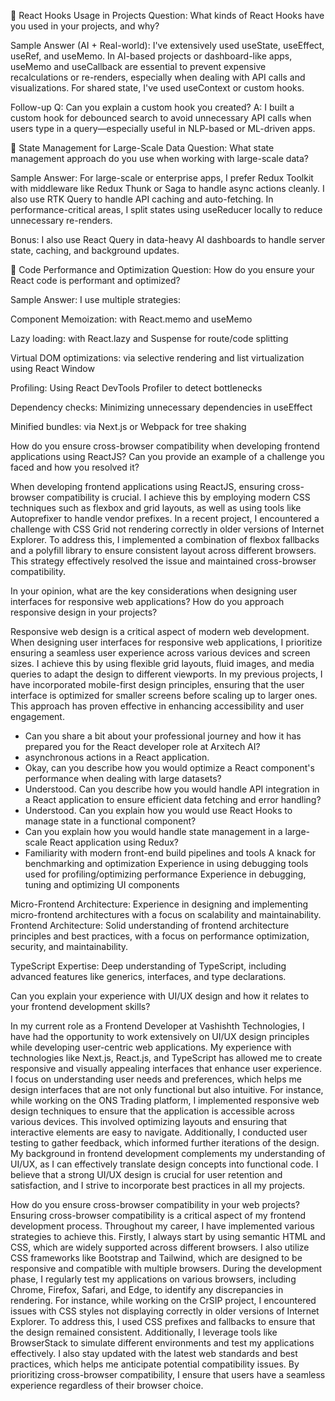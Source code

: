🔹 React Hooks Usage in Projects
Question:
What kinds of React Hooks have you used in your projects, and why?

Sample Answer (AI + Real-world):
I've extensively used useState, useEffect, useRef, and useMemo. In AI-based projects or dashboard-like apps, useMemo and useCallback are essential to prevent expensive recalculations or re-renders, especially when dealing with API calls and visualizations. For shared state, I've used useContext or custom hooks.

Follow-up Q: Can you explain a custom hook you created?
A: I built a custom hook for debounced search to avoid unnecessary API calls when users type in a query—especially useful in NLP-based or ML-driven apps.

🔹 State Management for Large-Scale Data
Question:
What state management approach do you use when working with large-scale data?

Sample Answer:
For large-scale or enterprise apps, I prefer Redux Toolkit with middleware like Redux Thunk or Saga to handle async actions cleanly. I also use RTK Query to handle API caching and auto-fetching. In performance-critical areas, I split states using useReducer locally to reduce unnecessary re-renders.

Bonus: I also use React Query in data-heavy AI dashboards to handle server state, caching, and background updates.

🔹 Code Performance and Optimization
Question:
How do you ensure your React code is performant and optimized?

Sample Answer:
I use multiple strategies:

Component Memoization: with React.memo and useMemo

Lazy loading: with React.lazy and Suspense for route/code splitting

Virtual DOM optimizations: via selective rendering and list virtualization using React Window

Profiling: Using React DevTools Profiler to detect bottlenecks

Dependency checks: Minimizing unnecessary dependencies in useEffect

Minified bundles: via Next.js or Webpack for tree shaking

How do you ensure cross-browser compatibility when developing frontend applications using ReactJS? Can you provide an example of a challenge you faced and how you resolved it?

When developing frontend applications using ReactJS, ensuring cross-browser compatibility is crucial. I achieve this by employing modern CSS techniques such as flexbox and grid layouts, as well as using tools like Autoprefixer to handle vendor prefixes. In a recent project, I encountered a challenge with CSS Grid not rendering correctly in older versions of Internet Explorer. To address this, I implemented a combination of flexbox fallbacks and a polyfill library to ensure consistent layout across different browsers. This strategy effectively resolved the issue and maintained cross-browser compatibility.

In your opinion, what are the key considerations when designing user interfaces for responsive web applications? How do you approach responsive design in your projects?

Responsive web design is a critical aspect of modern web development. When designing user interfaces for responsive web applications, I prioritize ensuring a seamless user experience across various devices and screen sizes. I achieve this by using flexible grid layouts, fluid images, and media queries to adapt the design to different viewports. In my previous projects, I have incorporated mobile-first design principles, ensuring that the user interface is optimized for smaller screens before scaling up to larger ones. This approach has proven effective in enhancing accessibility and user engagement.



- Can you share a bit about your professional journey and how it has prepared you for the React developer role at Arxitech AI?
- asynchronous actions in a React application.
- Okay, can you describe how you would optimize a React component's performance when dealing with large datasets?
- Understood. Can you describe how you would handle API integration in a React application to ensure efficient data fetching and error handling?
- Understood. Can you explain how you would use React Hooks to manage state in a functional component?
- Can you explain how you would handle state management in a large-scale React application using Redux?
- Familiarity with modern front-end build pipelines and tools
 A knack for benchmarking and optimization
  Experience in using debugging tools used for profiling/optimizing performance
 Experience in debugging, tuning and optimizing UI components

Micro-Frontend Architecture: Experience in designing and implementing micro-frontend architectures with a focus on scalability and maintainability.
Frontend Architecture: Solid understanding of frontend architecture principles and best practices, with a focus on performance optimization, security, and maintainability.

TypeScript Expertise: Deep understanding of TypeScript, including advanced features like generics, interfaces, and type declarations.

Can you explain your experience with UI/UX design and how it relates to your frontend development skills?

In my current role as a Frontend Developer at Vashishth Technologies, I have had the opportunity to work extensively on UI/UX design principles while developing user-centric web applications. My experience with technologies like Next.js, React.js, and TypeScript has allowed me to create responsive and visually appealing interfaces that enhance user experience. I focus on understanding user needs and preferences, which helps me design interfaces that are not only functional but also intuitive. For instance, while working on the ONS Trading platform, I implemented responsive web design techniques to ensure that the application is accessible across various devices. This involved optimizing layouts and ensuring that interactive elements are easy to navigate. Additionally, I conducted user testing to gather feedback, which informed further iterations of the design. My background in frontend development complements my understanding of UI/UX, as I can effectively translate design concepts into functional code. I believe that a strong UI/UX design is crucial for user retention and satisfaction, and I strive to incorporate best practices in all my projects.

How do you ensure cross-browser compatibility in your web projects?
Ensuring cross-browser compatibility is a critical aspect of my frontend development process. Throughout my career, I have implemented various strategies to achieve this. Firstly, I always start by using semantic HTML and CSS, which are widely supported across different browsers. I also utilize CSS frameworks like Bootstrap and Tailwind, which are designed to be responsive and compatible with multiple browsers. During the development phase, I regularly test my applications on various browsers, including Chrome, Firefox, Safari, and Edge, to identify any discrepancies in rendering. For instance, while working on the CrSIP project, I encountered issues with CSS styles not displaying correctly in older versions of Internet Explorer. To address this, I used CSS prefixes and fallbacks to ensure that the design remained consistent. Additionally, I leverage tools like BrowserStack to simulate different environments and test my applications effectively. I also stay updated with the latest web standards and best practices, which helps me anticipate potential compatibility issues. By prioritizing cross-browser compatibility, I ensure that users have a seamless experience regardless of their browser choice.


